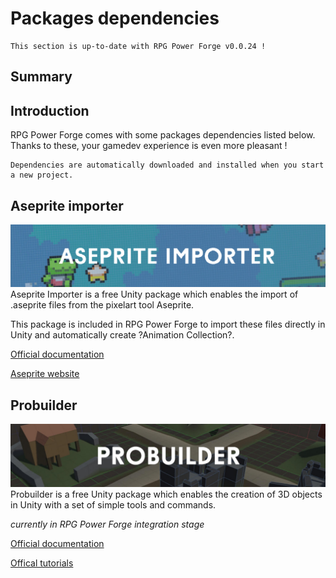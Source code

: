 # Packages dependencies

```admonish success title="Oh yeah"
This section is up-to-date with RPG Power Forge v0.0.24 !
```

## Summary

## Introduction
RPG Power Forge comes with some packages dependencies listed below. Thanks to these, your gamedev experience is even more pleasant !

```admonish success title="Easy-peazy"
Dependencies are automatically downloaded and installed when you start a new project.
```

## Aseprite importer
![aseprite_importer_banner.png](../../../../media/package_dependencies/aseprite_importer_banner.png)
Aseprite Importer is a free Unity package which enables the import of .aseprite files from the pixelart tool Aseprite.

This package is included in RPG Power Forge to import these files directly in Unity and automatically create ?Animation Collection?.

[Official documentation](https://docs.unity3d.com/2021.3/Documentation/Manual/com.unity.2d.aseprite.html)

[Aseprite website](https://www.aseprite.org/)

## Probuilder
![probuilder_banner.png](../../../../media/package_dependencies/probuilder_banner.png)
Probuilder is a free Unity package which enables the creation of 3D objects in Unity with a set of simple tools and commands.

*currently in RPG Power Forge integration stage*


[Official documentation](https://docs.unity3d.com/Packages/com.unity.probuilder@4.0/manual/index.html)

[Offical tutorials](https://www.youtube.com/user/Unity3D/search)